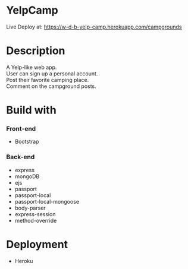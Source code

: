 # YelpCamp
Live Deploy at: https://w-d-b-yelp-camp.herokuapp.com/campgrounds
<br>
# Description
A Yelp-like web app. <br>
User can sign up a personal account.<br>
Post their favorite camping place.<br>
Comment on the campground posts. 
<br>
# Build with
<h3>Front-end</h3>
<ul>
    <li>Bootstrap</li>
</ul>
<h3>Back-end</h3>
<ul>
<li>express</li>
<li>mongoDB</li>
<li>ejs</li>
<li>passport</li>
<li>passport-local</li>
<li>passport-local-mongoose</li>
<li>body-parser</li>
<li>express-session</li>
<li>method-override</li>
</ul>

# Deployment
<ul><li>Heroku</li></ul>